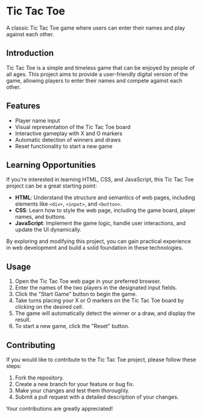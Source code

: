 # Tic Tac Toe

A classic Tic Tac Toe game where users can enter their names and play against each other.

## Introduction
Tic Tac Toe is a simple and timeless game that can be enjoyed by people of all ages. This project aims to provide a user-friendly digital version of the game, allowing players to enter their names and compete against each other.

## Features
- Player name input
- Visual representation of the Tic Tac Toe board
- Interactive gameplay with X and O markers
- Automatic detection of winners and draws
- Reset functionality to start a new game


## Learning Opportunities
If you're interested in learning HTML, CSS, and JavaScript, this Tic Tac Toe project can be a great starting point:

- **HTML**: Understand the structure and semantics of web pages, including elements like `<div>`, `<input>`, and `<button>`.
- **CSS**: Learn how to style the web page, including the game board, player names, and buttons.
- **JavaScript**: Implement the game logic, handle user interactions, and update the UI dynamically.

By exploring and modifying this project, you can gain practical experience in web development and build a solid foundation in these technologies.

## Usage
1. Open the Tic Tac Toe web page in your preferred browser.
2. Enter the names of the two players in the designated input fields.
3. Click the "Start Game" button to begin the game.
4. Take turns placing your X or O markers on the Tic Tac Toe board by clicking on the desired cell.
5. The game will automatically detect the winner or a draw, and display the result.
6. To start a new game, click the "Reset" button.

## Contributing
If you would like to contribute to the Tic Tac Toe project, please follow these steps:

1. Fork the repository.
2. Create a new branch for your feature or bug fix.
3. Make your changes and test them thoroughly.
4. Submit a pull request with a detailed description of your changes.

Your contributions are greatly appreciated!
